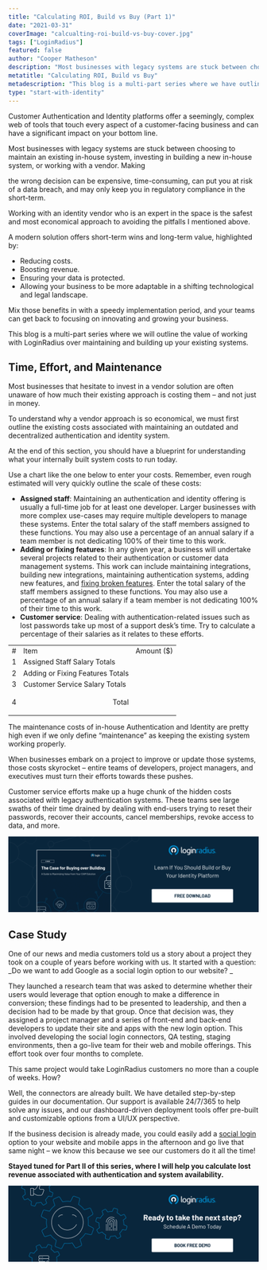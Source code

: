 ```yaml
---
title: "Calculating ROI, Build vs Buy (Part 1)"
date: "2021-03-31"
coverImage: "calcualting-roi-build-vs-buy-cover.jpg"
tags: ["LoginRadius"]
featured: false
author: "Cooper Matheson"
description: "Most businesses with legacy systems are stuck between choosing to maintain an existing in-house system, investing in building a new in-house system, or working with a vendor. Making the wrong decision can be expensive. This blog is a multi-part series where we have outlined the value of working with LoginRadius over maintaining and building up your existing systems."
metatitle: "Calculating ROI, Build vs Buy"
metadescription: "This blog is a multi-part series where we have outlined the value of working with LoginRadius over maintaining and building up your existing systems."
type: "start-with-identity"
---
```


Customer Authentication and Identity platforms offer a seemingly, complex web of tools that touch every aspect of a customer-facing business and can have a significant impact on your bottom line.

Most businesses with legacy systems are stuck between choosing to maintain an existing in-house system, investing in building a new in-house system, or working with a vendor. Making

the wrong decision can be expensive, time-consuming, can put you at risk of a data breach, and may only keep you in regulatory compliance in the short-term.

Working with an identity vendor who is an expert in the space is the safest and most economical approach to avoiding the pitfalls I mentioned above.

A modern solution offers short-term wins and long-term value, highlighted by:

- Reducing costs.
- Boosting revenue.
- Ensuring your data is protected.
- Allowing your business to be more adaptable in a shifting technological and legal landscape.

Mix those benefits in with a speedy implementation period, and your teams can get back to focusing on innovating and growing your business.

This blog is a multi-part series where we will outline the value of working with LoginRadius over maintaining and building up your existing systems.

## Time, Effort, and Maintenance

Most businesses that hesitate to invest in a vendor solution are often unaware of how much their existing approach is costing them – and not just in money.

To understand why a vendor approach is so economical, we must first outline the existing costs associated with maintaining an outdated and decentralized authentication and identity system.

At the end of this section, you should have a blueprint for understanding what your internally built system costs to run today.

Use a chart like the one below to enter your costs. Remember, even rough estimated will very quickly outline the scale of these costs:

- **Assigned staff**: Maintaining an authentication and identity offering is usually a full-time job for at least one developer. Larger businesses with more complex use-cases may require multiple developers to manage these systems. Enter the total salary of the staff members assigned to these functions. You may also use a percentage of an annual salary if a team member is not dedicating 100% of their time to this work.
- **Adding or fixing features**: In any given year, a business will undertake several projects related to their authentication or customer data management systems. This work can include maintaining integrations, building new integrations, maintaining authentication systems, adding new features, and [fixing broken features](https://www.loginradius.com/resource/fixing-broken-authentication-with-adaptive-mfa/). Enter the total salary of the staff members assigned to these functions. You may also use a percentage of an annual salary if a team member is not dedicating 100% of their time to this work.
- **Customer service**: Dealing with authentication-related issues such as lost passwords take up most of a support desk’s time. Try to calculate a percentage of their salaries as it relates to these efforts.

<table>
  <tr>
   <td>
#
   </td>
   <td>Item
   </td>
   <td>Amount ($)
   </td>
  </tr>
  <tr>
   <td>1
   </td>
   <td>Assigned Staff Salary Totals
   </td>
   <td>
   </td>
  </tr>
  <tr>
   <td>2
   </td>
   <td>Adding or Fixing Features Totals
   </td>
   <td>
   </td>
  </tr>
  <tr>
   <td>3
   </td>
   <td>Customer Service Salary Totals
   </td>
   <td>
   </td>
  </tr>
  <tr>
   <td>4
   </td>
   <td><p style="text-align: right">
Total</p>

   </td>
   <td>
   </td>
  </tr>
</table>

The maintenance costs of in-house Authentication and Identity are pretty high even if we only define “maintenance” as keeping the existing system working properly.

When businesses embark on a project to improve or update those systems, those costs skyrocket – entire teams of developers, project managers, and executives must turn their efforts towards these pushes.

Customer service efforts make up a huge chunk of the hidden costs associated with legacy authentication systems. These teams see large swaths of their time drained by dealing with end-users trying to reset their passwords, recover their accounts, cancel memberships, revoke access to data, and more.

[![](The-Case-for-Buying-over-Building-1.png)](https://www.loginradius.com/resource/the-case-for-buying-over-building/)

## Case Study

One of our news and media customers told us a story about a project they took on a couple of years before working with us. It started with a question: _Do we want to add Google as a social login option to our website? _

They launched a research team that was asked to determine whether their users would leverage that option enough to make a difference in conversion; these findings had to be presented to leadership, and then a decision had to be made by that group. Once that decision was, they assigned a project manager and a series of front-end and back-end developers to update their site and apps with the new login option. This involved developing the social login connectors, QA testing, staging environments, then a go-live team for their web and mobile offerings. This effort took over four months to complete.

This same project would take LoginRadius customers no more than a couple of weeks. How?

Well, the connectors are already built. We have detailed step-by-step guides in our documentation. Our support is available 24/7/365 to help solve any issues, and our dashboard-driven deployment tools offer pre-built and customizable options from a UI/UX perspective.

If the business decision is already made, you could easily add a [social login](https://www.loginradius.com/blog/start-with-identity/2021/02/social-login-infographic/) option to your website and mobile apps in the afternoon and go live that same night – we know this because we see our customers do it all the time!

**Stayed tuned for Part II of this series, where I will help you calculate lost revenue associated with authentication and system availability.**

[![](book-a-demo-loginradius.png)](https://www.loginradius.com/book-a-demo/)
